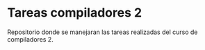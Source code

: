 # Tareas compiladores 2

Repositorio donde se manejaran las tareas realizadas del curso de compiladores 2.